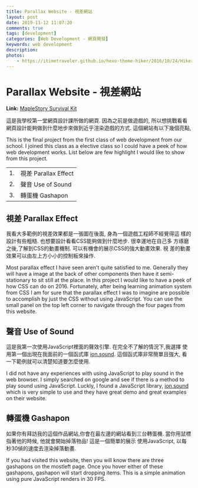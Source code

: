 ```yaml
---
title: Parallax Website - 視差網站
layout: post
date: 2019-11-12 11:07:20
comments: true
tags: [development]
categories: [Web Development - 網頁開發]
keywords: web development
description: 
photos:
	- https://itimetraveler.github.io/hexo-theme-hiker/2016/10/24/Hiker%E4%B8%BB%E9%A2%98%E9%A2%84%E8%A7%88/homepage-index.png
---
```


# Parallax Website - 視差網站

**Link:** [MapleStory Survival Kit](http://www.jcs-profile.com/public/AAU/wnm249/m15/wnm249_final/)

這是我學校第一堂網頁設計課所做的網頁. 因為之前是做遊戲的, 所以想挑戰看看
網頁設計能夠做到什麼地步來做到近乎渲染遊戲的方式. 這個網站有以下幾個亮點,

This is the final project from the first class of web development from our 
school. I joined this class as a elective class so I could have a peek of how 
web development works. List below are few highlight I would like to show from 
this project.

<table>
  <tr>
    <td>1.</td>
    <td>視差 Parallax Effect</td>
  </tr>
  <tr>
    <td>2.</td>
    <td>聲音 Use of Sound</td>
  </tr>
  <tr>
    <td>3.</td>
    <td>轉蛋機 Gashapon</td>
  </tr>
</table>


## 視差 Parallax Effect

我看大多範例的視差效果都是一張圖在後面, 身為一個遊戲工程師不經覺得這
樣的設計有些粗糙. 也想要設計看看CSS能夠做到什麼地步. 很幸運地在自己多
方琢磨之後,了解到CSS的動畫機制. 可以有機會的展示CSS的強大動畫效果. 視
差的動畫效果可以由左上方小小的控制板來操作.

Most parallax effect I have seen aren't quite satisfied to me. Generally they 
will have a image at the back of other components then have it semi-stationary 
to sit still at the place. In this project I would like to have a peek of how 
CSS can do on 2016. Fortunately, after being learning animation system from 
CSS I am for sure that the parallax effect I was to imagine are possible to 
accomplish by just the CSS without using JavaScript. You can use the small 
panel on the top left corner to navigate through the four pages from this website.

## 聲音 Use of Sound

這是我第一次使用JavaScript裡面的聲效引擎. 在完全不了解的情況下,我選擇
使用第一個出現在我面前的一個函式庫
[ion.sound](https://github.com/IonDen/ion.sound).
這個函式庫非常簡單且強大, 看一下範例就可以清楚知道要怎麼使用.

I did not have any experiences with using JavaScript to play sound in the 
web browser. I simply searched on google and see if there is a method to 
play sound using JavaScript. Luckly, I found a JavaScript library, 
[ion.sound](https://github.com/IonDen/ion.sound) 
which is very simple to use and they have great demo and great examples on 
their website.


## 轉蛋機 Gashapon

如果你有拜訪我的這個作品網站,你會在最左邊的網站看到三台轉蛋機. 
當你用鼠標指著他的時候, 他就會開始掉落物品! 這是一個簡單的展示
使用JavaScript, 以每秒30偵的速度去渲染掉落動畫.
  
If you had visited this website, then you will know there are three 
gashapons on the mostleft page. Once you hover either of these gashapons, 
gashapon will start dropping items. This is a simple animation using pure 
JavaScript renders in 30 FPS.
